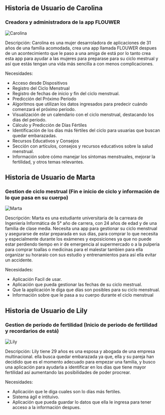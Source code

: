 

## Historia de Usuario de Carolina
###  Creadora y administradora de la app FLOUWER

![Carolina](https://www.ull.es/portal/noticias/wp-content/uploads/sites/13/2023/10/mujer-informatica.jpg)

Descripción: Carolina es una mujer desarroladora de aplicaciones de 31 años de una familia acomodada,  crea una app llamada FLOUWER despues de un acontecimiento que le paso a una amiga de está por lo tanto crea esta app para ayudar a las mujeres para preparase para su ciclo mestrual y así que estás tengan una vida más sencilla a con menos complicaciones.

Necesidades:
- Acceso desde Dispositivos
- Registro del Ciclo Menstrual
- Registro de fechas de inicio y fin del ciclo menstrual.
- Predicción del Próximo Período
- Algoritmos que utilizan los datos ingresados para predecir cuándo comenzará el próximo período.
- Visualización de un calendario con el ciclo menstrual, destacando los días del período.
- Cálculo y Predicción de Días Fértiles
- Identificación de los días más fértiles del ciclo para usuarias que buscan quedar embarazadas.
- Recursos Educativos y Consejos
- Sección con artículos, consejos y recursos educativos sobre la salud menstrual.
- Información sobre cómo manejar los síntomas menstruales, mejorar la fertilidad, y otros temas relevantes.




## Historia de Usuario de Marta 
###  Gestion de ciclo mestrual (Fin e inicio de ciclo y  información de lo que  pasa en su cuerpo)


![Marta](https://www.residenciasarria.com/blog/wp-content/uploads/2021/02/AdobeStock_215521574-980x654.jpeg)


Descripción: Marta es una estudiante universitaria de la carreara de Ingeniería Informática de 5° año de carrera, con 24 años de edad y de una familia de clase media. Necesita una app para gestionar su ciclo menstrual y asegurarse de estar preparada en sus días, para comprar lo que necesita y especialmente durante los exámenes y exposiciones ya que no puede estar perdiendo tiempo en ir de emergencia al supermercado o a la pulperia para comprar toallas o medicinas para el malestar tambien para ella organizar su horaraio con sus estudio y entrenamientos para así ella evitar un accidente.

Necesidades:

- Aplicación Facil de usar.
- Aplicación que pueda gestionar las fechas de su ciclo mestrual.
- Que la applicación le diga que días son posibles para su ciclo menstrual.
- Información sobre que le pasa a su cuerpo durante el ciclo menstrual

## Historia de Usuario de Lily
### Gestion de período de fertilidad (Inicio de periodo de fertilidad y  recordarios de está)


![Lily](https://previews.123rf.com/images/dookdui/dookdui2308/dookdui230800874/210477880-la-mujer-estadounidense-es-abogada-de-litigios-legales-la-abogada-est%C3%A1-en-un-bufete-de-abogados.jpg)


Descripción: Lily tiene 29 años es una esposa y abogada de una empresa multinacional. ella busca quedar embarazada ya que, ella y su pareja han decidido que es el momento adecuado para empezar una familia, y busco una aplicación para ayudarla a identificar en los días que tiene mayor fertilidad así aumentando las posibilidades de poder procrear.

Necesidades:
- Aplicación que le diga cuales son lo días más fertiles.
- Sistema ágil e intituivo.
- Aplicación que pueda guardar lo datos que ella le ingresa para tener acceso a la información despues.



